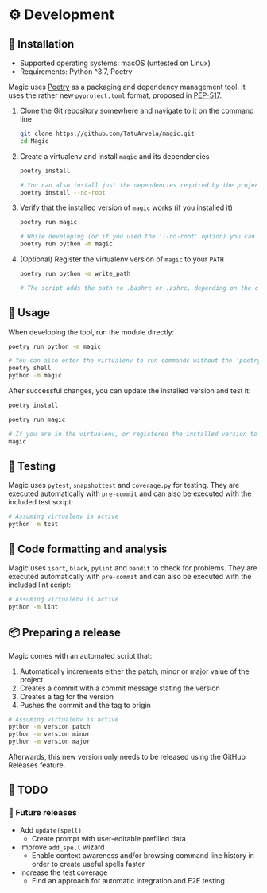 # ⚙️ Development

## 🐍 Installation

* Supported operating systems: macOS (untested on Linux)
* Requirements: Python ^3.7, Poetry

Magic uses [Poetry](https://python-poetry.org/) as a packaging and dependency management tool. It uses the rather
new `pyproject.toml` format, proposed in [PEP-517](https://www.python.org/dev/peps/pep-0517/).

1. Clone the Git repository somewhere and navigate to it on the command line

    ```bash
    git clone https://github.com/TatuArvela/magic.git
    cd Magic
    ```

2. Create a virtualenv and install `magic` and its dependencies

    ```bash
    poetry install

    # You can also install just the dependencies required by the project
    poetry install --no-root
    ```

3. Verify that the installed version of `magic` works (if you installed it)

    ```bash
    poetry run magic
   
    # While developing (or if you used the '--no-root' option) you can run the module directly
    poetry run python -m magic
    ```

4. (Optional) Register the virtualenv version of `magic` to your `PATH`

    ```bash
    poetry run python -m write_path
   
    # The script adds the path to .bashrc or .zshrc, depending on the current shell
    ```

## 🔧 Usage

When developing the tool, run the module directly:

```bash
poetry run python -m magic

# You can also enter the virtualenv to run commands without the 'poetry run' prefix
poetry shell
python -m magic
```

After successful changes, you can update the installed version and test it:

```bash
poetry install
```

```bash
poetry run magic

# If you are in the virtualenv, or registered the installed version to your path
magic
```

## 🧪 Testing

Magic uses `pytest`, `snapshottest` and `coverage.py` for testing. They are executed automatically with `pre-commit`
and can also be executed with the included test script:

```bash
# Assuming virtualenv is active
python -m test
```

## 💎 Code formatting and analysis

Magic uses `isort`, `black`, `pylint` and `bandit` to check for problems. They are executed automatically with `pre-commit`
and can also be executed with the included lint script:

```bash
# Assuming virtualenv is active
python -m lint
```

## 📦 Preparing a release

Magic comes with an automated script that:

1. Automatically increments either the patch, minor or major value of the project
2. Creates a commit with a commit message stating the version
3. Creates a tag for the version
4. Pushes the commit and the tag to origin

```bash
# Assuming virtualenv is active
python -m version patch
python -m version minor
python -m version major
```

Afterwards, this new version only needs to be released using the GitHub Releases feature.


## 📝 TODO

### 🔮 Future releases

* Add `update(spell)`
    * Create prompt with user-editable prefilled data
* Improve `add_spell` wizard
    * Enable context awareness and/or browsing command line history in order to create useful spells faster
* Increase the test coverage
    * Find an approach for automatic integration and E2E testing
